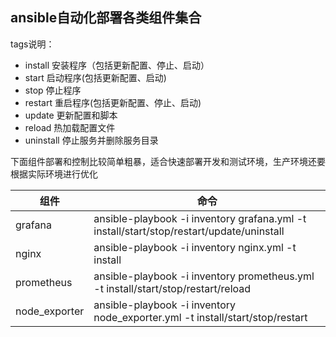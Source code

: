 ## ansible自动化部署各类组件集合

tags说明：
- install 安装程序（包括更新配置、停止、启动）
- start 启动程序(包括更新配置、启动)
- stop 停止程序
- restart 重启程序(包括更新配置、停止、启动)
- update 更新配置和脚本
- reload 热加载配置文件
- uninstall 停止服务并删除服务目录

下面组件部署和控制比较简单粗暴，适合快速部署开发和测试环境，生产环境还要根据实际环境进行优化

| 组件  | 命令 | 
| ------------- | ------------- | 
| grafana  | ansible-playbook -i inventory grafana.yml -t install/start/stop/restart/update/uninstall  | 
| nginx  | ansible-playbook -i inventory nginx.yml -t install  | 
| prometheus  | ansible-playbook -i inventory prometheus.yml -t install/start/stop/restart/reload  | 
| node_exporter  | ansible-playbook -i inventory node_exporter.yml -t install/start/stop/restart  | 

